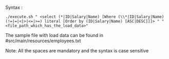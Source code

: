 Syntax :
 
 `./execute.sh " <select (*|ID|Salary|Name) [Where (\\*|ID|Salary|Name) (!=|=|<|>|<=|>=) literal [Order by (ID|Salary|Name) [ASC|DESC]]]> " "<file_path_which_has_the_load_data>"`
 
The sample file with load data can be found in #src/main/resources/employees.txt


Note: All the spaces are mandatory and the syntax is case sensitive
